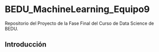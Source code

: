 # BEDU_MachineLearning_Equipo9
Repositorio del Proyecto de la Fase Final del Curso de Data Science de BEDU.

## Introducción
